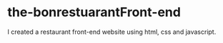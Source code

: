 # the-bonrestuarantFront-end
I created a restaurant front-end website using html, css and javascript.
